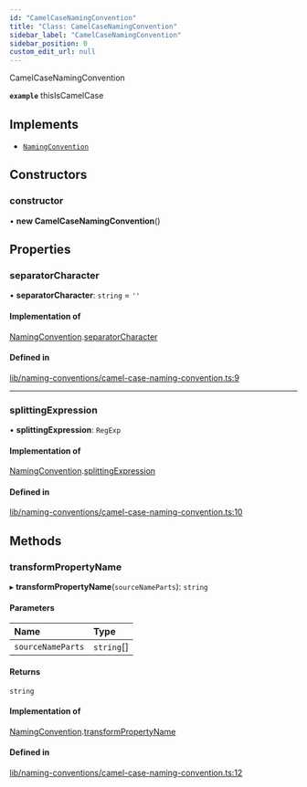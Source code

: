 ```yaml
---
id: "CamelCaseNamingConvention"
title: "Class: CamelCaseNamingConvention"
sidebar_label: "CamelCaseNamingConvention"
sidebar_position: 0
custom_edit_url: null
---
```


CamelCaseNamingConvention

**`example`** thisIsCamelCase

## Implements

- [`NamingConvention`](../interfaces/NamingConvention.md)

## Constructors

### constructor

• **new CamelCaseNamingConvention**()

## Properties

### separatorCharacter

• **separatorCharacter**: `string` = `''`

#### Implementation of

[NamingConvention](../interfaces/NamingConvention.md).[separatorCharacter](../interfaces/NamingConvention.md#separatorcharacter)

#### Defined in

[lib/naming-conventions/camel-case-naming-convention.ts:9](https://github.com/nartc/mapper/blob/33978de9/packages/core/src/lib/naming-conventions/camel-case-naming-convention.ts#L9)

___

### splittingExpression

• **splittingExpression**: `RegExp`

#### Implementation of

[NamingConvention](../interfaces/NamingConvention.md).[splittingExpression](../interfaces/NamingConvention.md#splittingexpression)

#### Defined in

[lib/naming-conventions/camel-case-naming-convention.ts:10](https://github.com/nartc/mapper/blob/33978de9/packages/core/src/lib/naming-conventions/camel-case-naming-convention.ts#L10)

## Methods

### transformPropertyName

▸ **transformPropertyName**(`sourceNameParts`): `string`

#### Parameters

| Name | Type |
| :------ | :------ |
| `sourceNameParts` | `string`[] |

#### Returns

`string`

#### Implementation of

[NamingConvention](../interfaces/NamingConvention.md).[transformPropertyName](../interfaces/NamingConvention.md#transformpropertyname)

#### Defined in

[lib/naming-conventions/camel-case-naming-convention.ts:12](https://github.com/nartc/mapper/blob/33978de9/packages/core/src/lib/naming-conventions/camel-case-naming-convention.ts#L12)
